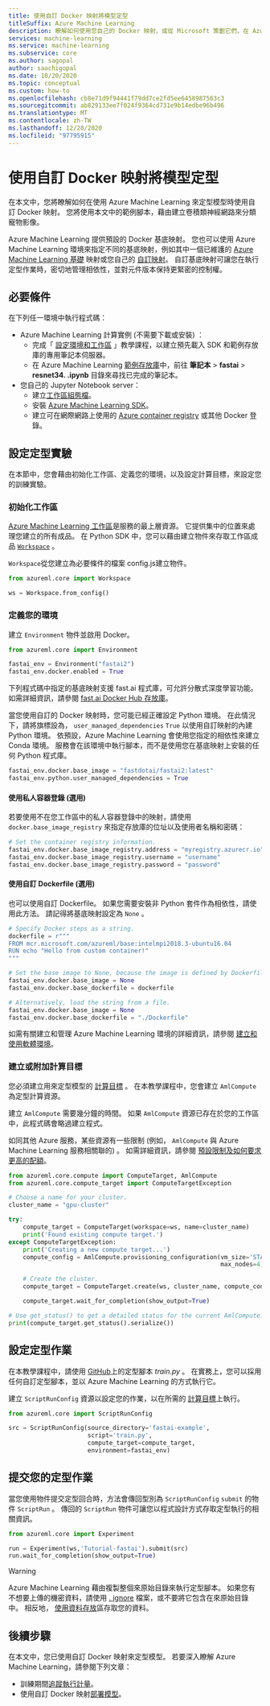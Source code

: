 ```yaml
---
title: 使用自訂 Docker 映射將模型定型
titleSuffix: Azure Machine Learning
description: 瞭解如何使用您自己的 Docker 映射，或從 Microsoft 策劃它們，在 Azure Machine Learning 中將模型定型。
services: machine-learning
ms.service: machine-learning
ms.subservice: core
ms.author: sagopal
author: saachigopal
ms.date: 10/20/2020
ms.topic: conceptual
ms.custom: how-to
ms.openlocfilehash: cb8e71d9f94441f79dd7ce2fd5ee6458987563c3
ms.sourcegitcommit: ab829133ee7f024f9364cd731e9b14edbe96b496
ms.translationtype: MT
ms.contentlocale: zh-TW
ms.lasthandoff: 12/28/2020
ms.locfileid: "97795915"
---
```

# <a name="train-a-model-by-using-a-custom-docker-image"></a>使用自訂 Docker 映射將模型定型

在本文中，您將瞭解如何在使用 Azure Machine Learning 來定型模型時使用自訂 Docker 映射。 您將使用本文中的範例腳本，藉由建立卷積類神經網路來分類寵物影像。 

Azure Machine Learning 提供預設的 Docker 基底映射。 您也可以使用 Azure Machine Learning 環境來指定不同的基底映射，例如其中一個已維護的 [Azure Machine Learning 基礎](https://github.com/Azure/AzureML-Containers) 映射或您自己的 [自訂映射](how-to-deploy-custom-docker-image.md#create-a-custom-base-image)。 自訂基底映射可讓您在執行定型作業時，密切地管理相依性，並對元件版本保持更緊密的控制權。

## <a name="prerequisites"></a>必要條件

在下列任一環境中執行程式碼：

* Azure Machine Learning 計算實例 (不需要下載或安裝) ：
  * 完成「 [設定環境和工作區](tutorial-1st-experiment-sdk-setup.md) 」教學課程，以建立預先載入 SDK 和範例存放庫的專用筆記本伺服器。
  * 在 Azure Machine Learning [範例存放庫](https://github.com/Azure/azureml-examples)中，前往 **筆記本**  >  **fastai**  >  **resnet34. .ipynb** 目錄來尋找已完成的筆記本。 
* 您自己的 Jupyter Notebook server：
  * 建立[工作區組態檔](how-to-configure-environment.md#workspace)。
  * 安裝 [Azure Machine Learning SDK](/python/api/overview/azure/ml/install?preserve-view=true&view=azure-ml-py)。 
  * 建立可在網際網路上使用的 [Azure container registry](../container-registry/index.yml) 或其他 Docker 登錄。

## <a name="set-up-a-training-experiment"></a>設定定型實驗

在本節中，您會藉由初始化工作區、定義您的環境，以及設定計算目標，來設定您的訓練實驗。

### <a name="initialize-a-workspace"></a>初始化工作區

[Azure Machine Learning 工作區](concept-workspace.md)是服務的最上層資源。 它提供集中的位置來處理您建立的所有成品。 在 Python SDK 中，您可以藉由建立物件來存取工作區成品 [`Workspace`](/python/api/azureml-core/azureml.core.workspace.workspace?preserve-view=true&view=azure-ml-py) 。

`Workspace`從您建立為必要條件的檔案 config.js建立物件。 [](#prerequisites)

```Python
from azureml.core import Workspace

ws = Workspace.from_config()
```

### <a name="define-your-environment"></a>定義您的環境

建立 `Environment` 物件並啟用 Docker。

```python
from azureml.core import Environment

fastai_env = Environment("fastai2")
fastai_env.docker.enabled = True
```

下列程式碼中指定的基底映射支援 fast.ai 程式庫，可允許分散式深度學習功能。 如需詳細資訊，請參閱 [fast.ai Docker Hub 存放庫](https://hub.docker.com/u/fastdotai)。 

當您使用自訂的 Docker 映射時，您可能已經正確設定 Python 環境。 在此情況下，請將旗標設為， `user_managed_dependencies` `True` 以使用自訂映射的內建 Python 環境。 依預設，Azure Machine Learning 會使用您指定的相依性來建立 Conda 環境。 服務會在該環境中執行腳本，而不是使用您在基底映射上安裝的任何 Python 程式庫。

```python
fastai_env.docker.base_image = "fastdotai/fastai2:latest"
fastai_env.python.user_managed_dependencies = True
```

#### <a name="use-a-private-container-registry-optional"></a>使用私人容器登錄 (選用) 

若要使用不在您工作區中的私人容器登錄中的映射，請使用 `docker.base_image_registry` 來指定存放庫的位址以及使用者名稱和密碼：

```python
# Set the container registry information.
fastai_env.docker.base_image_registry.address = "myregistry.azurecr.io"
fastai_env.docker.base_image_registry.username = "username"
fastai_env.docker.base_image_registry.password = "password"
```

#### <a name="use-a-custom-dockerfile-optional"></a>使用自訂 Dockerfile (選用) 

也可以使用自訂 Dockerfile。 如果您需要安裝非 Python 套件作為相依性，請使用此方法。 請記得將基底映射設定為 `None` 。

```python 
# Specify Docker steps as a string. 
dockerfile = r"""
FROM mcr.microsoft.com/azureml/base:intelmpi2018.3-ubuntu16.04
RUN echo "Hello from custom container!"
"""

# Set the base image to None, because the image is defined by Dockerfile.
fastai_env.docker.base_image = None
fastai_env.docker.base_dockerfile = dockerfile

# Alternatively, load the string from a file.
fastai_env.docker.base_image = None
fastai_env.docker.base_dockerfile = "./Dockerfile"
```

如需有關建立和管理 Azure Machine Learning 環境的詳細資訊，請參閱 [建立和使用軟體環境](how-to-use-environments.md)。 

### <a name="create-or-attach-a-compute-target"></a>建立或附加計算目標

您必須建立用來定型模型的 [計算目標](concept-azure-machine-learning-architecture.md#compute-targets) 。 在本教學課程中，您會建立 `AmlCompute` 為定型計算資源。

建立 `AmlCompute` 需要幾分鐘的時間。 如果 `AmlCompute` 資源已存在於您的工作區中，此程式碼會略過建立程式。

如同其他 Azure 服務，某些資源有一些限制 (例如， `AmlCompute` 與 Azure Machine Learning 服務相關聯的) 。 如需詳細資訊，請參閱 [預設限制及如何要求更高的配額](how-to-manage-quotas.md)。

```python
from azureml.core.compute import ComputeTarget, AmlCompute
from azureml.core.compute_target import ComputeTargetException

# Choose a name for your cluster.
cluster_name = "gpu-cluster"

try:
    compute_target = ComputeTarget(workspace=ws, name=cluster_name)
    print('Found existing compute target.')
except ComputeTargetException:
    print('Creating a new compute target...')
    compute_config = AmlCompute.provisioning_configuration(vm_size='STANDARD_NC6',
                                                           max_nodes=4)

    # Create the cluster.
    compute_target = ComputeTarget.create(ws, cluster_name, compute_config)

    compute_target.wait_for_completion(show_output=True)

# Use get_status() to get a detailed status for the current AmlCompute.
print(compute_target.get_status().serialize())
```

## <a name="configure-your-training-job"></a>設定定型作業

在本教學課程中，請使用 [GitHub](https://github.com/Azure/azureml-examples/blob/main/workflows/train/fastai/pets/src/train.py)上的定型腳本 *train.py* 。 在實務上，您可以採用任何自訂定型腳本，並以 Azure Machine Learning 的方式執行它。

建立 `ScriptRunConfig` 資源以設定您的作業，以在所需的 [計算目標](how-to-set-up-training-targets.md)上執行。

```python
from azureml.core import ScriptRunConfig

src = ScriptRunConfig(source_directory='fastai-example',
                      script='train.py',
                      compute_target=compute_target,
                      environment=fastai_env)
```

## <a name="submit-your-training-job"></a>提交您的定型作業

當您使用物件提交定型回合時，方法會傳回型別為 `ScriptRunConfig` `submit` 的物件 `ScriptRun` 。 傳回的 `ScriptRun` 物件可讓您以程式設計方式存取定型執行的相關資訊。 

```python
from azureml.core import Experiment

run = Experiment(ws,'Tutorial-fastai').submit(src)
run.wait_for_completion(show_output=True)
```

> [!WARNING]
> Azure Machine Learning 藉由複製整個來原始目錄來執行定型腳本。 如果您有不想要上傳的機密資料，請使用 [. ignore](how-to-save-write-experiment-files.md#storage-limits-of-experiment-snapshots) 檔案，或不要將它包含在來原始目錄中。 相反地， [使用資料存放](/python/api/azureml-core/azureml.data?preserve-view=true&view=azure-ml-py)區存取您的資料。

## <a name="next-steps"></a>後續步驟
在本文中，您已使用自訂 Docker 映射來定型模型。 若要深入瞭解 Azure Machine Learning，請參閱下列文章：
* 訓練期間[追蹤執行計量](how-to-track-experiments.md)。
* 使用自訂 Docker 映射[部署模型](how-to-deploy-custom-docker-image.md)。
